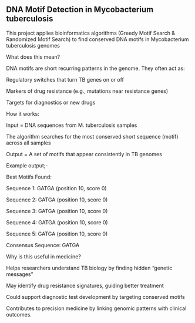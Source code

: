 ## DNA Motif Detection in Mycobacterium tuberculosis
This project applies bioinformatics algorithms (Greedy Motif Search & Randomized Motif Search) to find conserved DNA motifs in Mycobacterium tuberculosis genomes

What does this mean?

DNA motifs are short recurring patterns in the genome. They often act as:

Regulatory switches that turn TB genes on or off

Markers of drug resistance (e.g., mutations near resistance genes)

Targets for diagnostics or new drugs



How it works:

Input = DNA sequences from M. tuberculosis samples

The algorithm searches for the most conserved short sequence (motif) across all samples

Output = A set of motifs that appear consistently in TB genomes

Example output;-

Best Motifs Found:

Sequence 1: GATGA (position 10, score 0)

Sequence 2: GATGA (position 10, score 0)

Sequence 3: GATGA (position 10, score 0)

Sequence 4: GATGA (position 10, score 0)

Sequence 5: GATGA (position 10, score 0)

Consensus Sequence: GATGA


Why is this useful in medicine?

Helps researchers understand TB biology by finding hidden “genetic messages”

May identify drug resistance signatures, guiding better treatment

Could support diagnostic test development by targeting conserved motifs

Contributes to precision medicine by linking genomic patterns with clinical outcomes.




